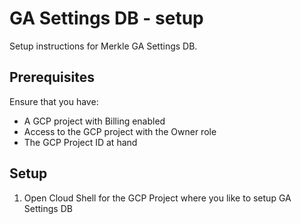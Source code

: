 # GA Settings DB - setup 
Setup instructions for Merkle GA Settings DB.


## Prerequisites
Ensure that you have:
- A GCP project with Billing enabled
- Access to the GCP project with the Owner role
- The GCP Project ID at hand

## Setup
1. Open Cloud Shell for the GCP Project where you like to setup GA Settings DB 

